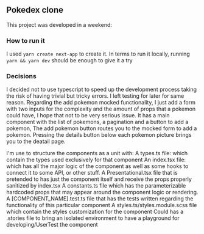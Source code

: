 ## Pokedex clone

This project was developed in a weekend:

### How to run it
I used `yarn create next-app` to create it.
In terms to run it locally, running `yarn && yarn dev` should be enough to give it a try

### Decisions
I decided not to use typescript to speed up the development process taking the risk of having trivial but tricky errors.
I left testing for later for same reason.
Regarding the add pokemon mocked functionality, I just add a form with two inputs for the complexity and the amount of props that a pokemon could have, I hope that not to be very serious issue.
It has a main component with the list of pokemons, a pagination and a button to add a pokemon, 
The add pokemon button routes you to the mocked form to add a pokemon.
Pressing the details button below each pokemon picture brings you to the deatail page.

I'm use to structure the components as a unit with:
A types.ts file: which contain the types used exclusively for that component
An index.tsx file: which has all the major logic of the component as well as some hooks to connect it to some API, or other stuff.
A Presentational.tsx file that is pretended to has just the component itself and receive the props properly sanitized by index.tsx
A constants.ts file which has the parameterizable hardcoded props that may appear around the component logic or rendering.
A [COMPONENT_NAME].test.ts file that has the tests written regarding the functionality of this particular component
A styles.ts/styles.module.scss file which contain the styles customization for the component
Could has a .stories file to bring an isolated environment to have a playground for developing/UserTest the component

